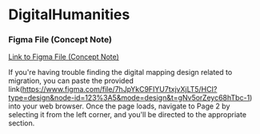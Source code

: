 # DigitalHumanities

### Figma File (Concept Note)

[Link to Figma File (Concept Note)](https://www.figma.com/file/7hJpYkC9FIYU7txjvXjLT5/HCI?type=design&node-id=123%3A5&mode=design&t=gNv5orZeyc68hTbc-1)

If you're having trouble finding the digital mapping design related to migration, you can paste the provided link(https://www.figma.com/file/7hJpYkC9FIYU7txjvXjLT5/HCI?type=design&node-id=123%3A5&mode=design&t=gNv5orZeyc68hTbc-1) into your web browser. Once the page loads, navigate to Page 2 by selecting it from the left corner, and you'll be directed to the appropriate section.
